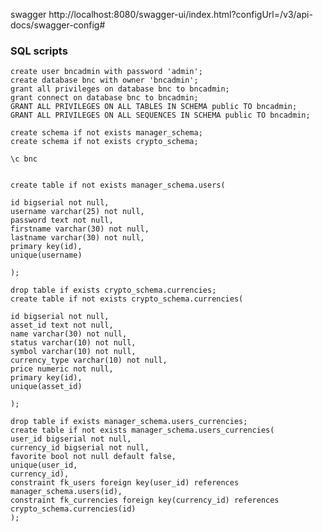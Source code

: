 swagger http://localhost:8080/swagger-ui/index.html?configUrl=/v3/api-docs/swagger-config#


### SQL scripts

    create user bncadmin with password 'admin';
    create database bnc with owner 'bncadmin';
    grant all privileges on database bnc to bncadmin;
    grant connect on database bnc to bncadmin;
    GRANT ALL PRIVILEGES ON ALL TABLES IN SCHEMA public TO bncadmin;
    GRANT ALL PRIVILEGES ON ALL SEQUENCES IN SCHEMA public TO bncadmin;
    
    create schema if not exists manager_schema;
    create schema if not exists crypto_schema;

    \c bnc
    
    
    create table if not exists manager_schema.users(

    id bigserial not null,
    username varchar(25) not null,
    password text not null,
    firstname varchar(30) not null,
    lastname varchar(30) not null,
    primary key(id),
    unique(username)

    );

    drop table if exists crypto_schema.currencies;
    create table if not exists crypto_schema.currencies(

    id bigserial not null,
    asset_id text not null,
    name varchar(30) not null,
    status varchar(10) not null,
    symbol varchar(10) not null,
    currency_type varchar(10) not null,
    price numeric not null,
    primary key(id),
    unique(asset_id)

    );

    drop table if exists manager_schema.users_currencies;
    create table if not exists manager_schema.users_currencies( 
    user_id bigserial not null,
    currency_id bigserial not null,
    favorite bool not null default false,
    unique(user_id,
    currency_id),
    constraint fk_users foreign key(user_id) references manager_schema.users(id),
    constraint fk_currencies foreign key(currency_id) references crypto_schema.currencies(id)
    );

